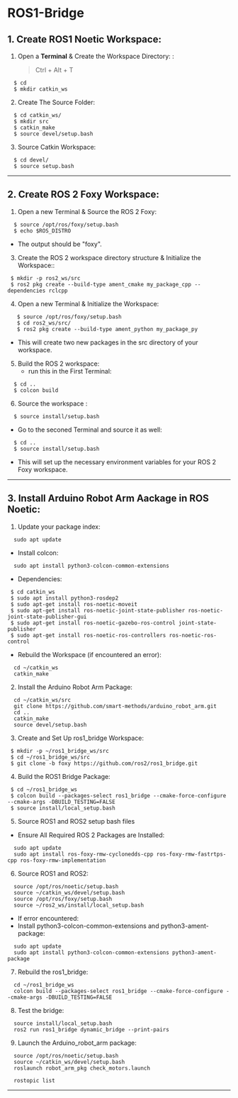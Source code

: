 # ROS1-Bridge

## 1. Create ROS1 Noetic Workspace:
   
1. Open a **Terminal** & Create the Workspace Directory: : 
   > Ctrl + Alt + T
   
```
  $ cd
  $ mkdir catkin_ws
```

2. Create The Source Folder: 

  ```
    $ cd catkin_ws/
    $ mkdir src
    $ catkin_make
    $ source devel/setup.bash
  ```

3. Source Catkin Workspace: 

 ```
   $ cd devel/
   $ source setup.bash 
  ```



***



## 2. Create ROS 2 Foxy Workspace:

1. Open a new Terminal & Source the ROS 2 Foxy:
```
  $ source /opt/ros/foxy/setup.bash
  $ echo $ROS_DISTRO
```
  - The output should be "foxy".

3. Create the ROS 2 workspace directory structure & Initialize the Workspace::
  ```
   $ mkdir -p ros2_ws/src
   $ ros2 pkg create --build-type ament_cmake my_package_cpp --dependencies rclcpp
```

4. Open a new Terminal & Initialize the Workspace:
```
   $ source /opt/ros/foxy/setup.bash
   $ cd ros2_ws/src/
   $ ros2 pkg create --build-type ament_python my_package_py 
```
  - This will create two new packages in the src directory of your workspace.
 
5. Build the ROS 2 workspace:
   - run this in the First Terminal:
```
  $ cd ..
  $ colcon build
```

6. Source the workspace :
```
  $ source install/setup.bash
```

  - Go to the seconed Terminal and source it as well:
```
  $ cd ..
  $ source install/setup.bash
```
  - This will set up the necessary environment variables for your ROS 2 Foxy workspace.



***




## 3. Install Arduino Robot Arm Aackage in ROS Noetic:

1. Update your package index:
```
  sudo apt update
```
- Install colcon:
```
  sudo apt install python3-colcon-common-extensions
 ``` 
- Dependencies:
```
 $ cd catkin_ws
 $ sudo apt install python3-rosdep2
 $ sudo apt-get install ros-noetic-moveit
 $ sudo apt-get install ros-noetic-joint-state-publisher ros-noetic-joint-state-publisher-gui
 $ sudo apt-get install ros-noetic-gazebo-ros-control joint-state-publisher
 $ sudo apt-get install ros-noetic-ros-controllers ros-noetic-ros-control
```


- Rebuild the Workspace (if encountered an error):
```
  cd ~/catkin_ws
  catkin_make
```

2. Install the Arduino Robot Arm Package:
```
  cd ~/catkin_ws/src
  git clone https://github.com/smart-methods/arduino_robot_arm.git
  cd ..
  catkin_make
  source devel/setup.bash
```

3. Create and Set Up ros1_bridge Workspace:
```
 $ mkdir -p ~/ros1_bridge_ws/src 
 $ cd ~/ros1_bridge_ws/src 
 $ git clone -b foxy https://github.com/ros2/ros1_bridge.git 
```

4. Build the ROS1 Bridge Package:
```
 $ cd ~/ros1_bridge_ws
 $ colcon build --packages-select ros1_bridge --cmake-force-configure --cmake-args -DBUILD_TESTING=FALSE
 $ source install/local_setup.bash
```

5. Source ROS1 and ROS2 setup bash files
  - Ensure All Required ROS 2 Packages are Installed:
```
  sudo apt update
  sudo apt install ros-foxy-rmw-cyclonedds-cpp ros-foxy-rmw-fastrtps-cpp ros-foxy-rmw-implementation
```

6. Source ROS1 and ROS2:
```
  source /opt/ros/noetic/setup.bash
  source ~/catkin_ws/devel/setup.bash
  source /opt/ros/foxy/setup.bash
  source ~/ros2_ws/install/local_setup.bash
```
  - If error encountered:
  - Install python3-colcon-common-extensions and python3-ament-package:
```
  sudo apt update
  sudo apt install python3-colcon-common-extensions python3-ament-package
```

7. Rebuild the ros1_bridge:
```
  cd ~/ros1_bridge_ws
  colcon build --packages-select ros1_bridge --cmake-force-configure --cmake-args -DBUILD_TESTING=FALSE
```

8. Test the bridge:
```
  source install/local_setup.bash
  ros2 run ros1_bridge dynamic_bridge --print-pairs
```
9. Launch the Arduino_robot_arm package:
```
  source /opt/ros/noetic/setup.bash
  source ~/catkin_ws/devel/setup.bash
  roslaunch robot_arm_pkg check_motors.launch
```
```
  rostopic list
```
***
